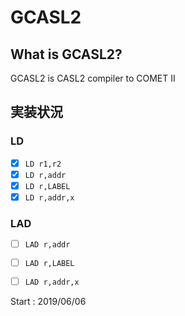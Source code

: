 # GCASL2

## What is GCASL2?

GCASL2 is CASL2 compiler to COMET II

## 実装状況

### LD
- [x] `LD r1,r2`
- [x] `LD r,addr`
- [x] `LD r,LABEL`
- [x] `LD r,addr,x`

### LAD
- [ ] `LAD r,addr`
- [ ] `LAD r,LABEL`
- [ ] `LAD r,addr,x`


Start : 2019/06/06
